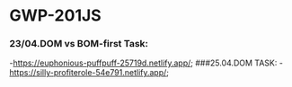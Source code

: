 # GWP-201JS
### 23/04.DOM vs BOM-first Task:
-https://euphonious-puffpuff-25719d.netlify.app/;
###25.04.DOM TASK:
-https://silly-profiterole-54e791.netlify.app/;
